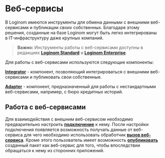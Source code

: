 # Веб-сервисы

В Loginom имеются инструменты для обмена данными с внешними веб-сервисами и публикации своих собственных. Благодаря этому решения, созданные на базе Loginom могут быть легко интегрированы в IT-инфраструктуру даже крупных компаний.

> **Важно:** Инструменты работы с веб-сервисами доступны в редакциях **[Loginom Standard](https://loginom.ru/platform/pricing#edition-standard)** и **[Loginom Enterprise](https://loginom.ru/platform/pricing#edition-enterprise)**.

Для работы с веб-сервисами используются следующие компоненты:

**[Integrator](https://loginom.ru/platform/pricing#component-integrator)** - компонент, позволяющий интегрироваться с внешними веб-сервисами и публиковать свои собственные.

**[Adapter](https://loginom.ru/platform/pricing#component-adapter)** - компонент, предназначенный для работы с нестандартными веб-сервисами, например, с бюро кредитных историй.

## Работа с веб-сервисами

Для взаимодействия с внешним веб-сервисом необходимо предварительно настроить **[подключение](../../integration/connections/list/web-service.md)** к нему. После настройки подключения появляется возможность получать данные от веб-сервиса для чего необходимо использовать обработчик **[вызов веб-сервиса](../../processors/integration/calling_web_service.md)**. Кроме этого пользователь имеет возможность **[опубликовать](../../integration/publishing-web-service.md)** созданный пакет как веб-сервис для того, чтобы впоследствии обращаться к нему из сторонних приложений.